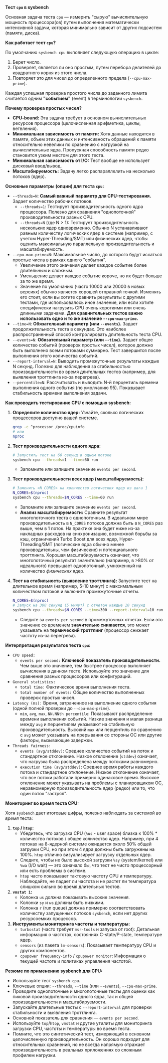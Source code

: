 **Тест `cpu` в sysbench**

Основная задача теста `cpu` — измерить "сырую" вычислительную мощность процессора(ов) путем выполнения математически интенсивной задачи, которая минимально зависит от других подсистем (памяти, диска).

**Как работает тест `cpu`?**

По умолчанию `sysbench cpu` выполняет следующую операцию в цикле:

1. Берет число.
2. Проверяет, является ли оно простым, путем перебора делителей до квадратного корня из этого числа.
3. Повторяет это для чисел до определенного предела (`--cpu-max-prime`).

Каждая успешная проверка простого числа до заданного лимита считается одним **"событием"** (event) в терминологии `sysbench`.

**Почему проверка простых чисел?**

* **CPU-bound:** Эта задача требует в основном вычислительных ресурсов процессора (целочисленная арифметика, циклы, ветвления).
* **Минимальная зависимость от памяти:** Хотя данные находятся в памяти, объем этих данных и интенсивность обращений к памяти относительно невелики по сравнению с нагрузкой на вычислительные ядра. Пропускная способность памяти редко становится узким местом для этого теста.
* **Минимальная зависимость от I/O:** Тест вообще не использует дисковый ввод/вывод.
* **Масштабируемость:** Задачу легко распараллелить на несколько потоков (ядер).

**Основные параметры (опции) для теста `cpu`:**

* `--threads=N`: **Самый важный параметр для CPU-тестирования.** Задает количество рабочих потоков.
  * `--threads=1`: Тестирует производительность одного ядра процессора. Полезно для сравнения "однопоточной" производительности разных CPU.
  * `--threads=N` (где N > 1): Тестирует производительность нескольких ядер одновременно. Обычно N устанавливают равным количеству логических ядер в системе (например, с учетом Hyper-Threading/SMT) или физических ядер, чтобы оценить максимальную параллельную производительность и масштабируемость.
* `--cpu-max-prime=N`: Максимальное число, до которого будут искаться простые числа в рамках одного "события".
  * Увеличение этого значения делает каждое событие более длительным и сложным.
  * Уменьшение делает каждое событие короче, но их будет больше за то же время.
  * Значение по умолчанию (часто 10000 или 20000 в новых версиях) обычно является хорошей отправной точкой. Изменять его стоит, если вы хотите сравнить результаты с другими тестами, где использовалось иное значение, или если хотите специфически нагрузить CPU очень короткими или очень длинными задачами. **Для сравнительных тестов важно использовать одно и то же значение `--cpu-max-prime`.**
* `--time=N`: **Обязательный параметр (или `--events`).** Задает продолжительность теста в секундах. Это наиболее распространенный способ контролировать длительность теста CPU.
* `--events=N`: **Обязательный параметр (или `--time`).** Задает общее количество событий (проверок простых чисел), которое должно быть выполнено всеми потоками суммарно. Тест завершится после выполнения этого количества событий.
* `--report-interval=N`: Выводить промежуточные результаты каждые N секунд. Полезно для наблюдения за стабильностью производительности во время длительных тестов (например, для выявления троттлинга из-за перегрева).
* `--percentile=N`: Рассчитывать и выводить N-й перцентиль времени выполнения одного события (по умолчанию 95). Показывает стабильность времени выполнения задачи.

**Как проводить тестирование CPU с помощью sysbench:**

1. **Определите количество ядер:** Узнайте, сколько логических процессоров доступно вашей системе.

   ```bash
   grep -c ^processor /proc/cpuinfo
   # или
   nproc
   ```
2. **Тест производительности одного ядра:**

   ```bash
   # Запустить тест на 60 секунд в одном потоке
   sysbench cpu --threads=1 --time=60 run
   ```

   * Запомните или запишите значение `events per second`.
3. **Тест производительности всех ядер (масштабируемость):**

   ```bash
   # Заменить <N_CORES> на количество логических ядер из шага 1
   N_CORES=$(nproc)
   sysbench cpu --threads=$N_CORES --time=60 run
   ```

   * Запомните или запишите значение `events per second`.
   * **Анализ масштабируемости:** Сравните результат многопоточного теста с однопоточным. В идеальном мире производительность в `N_CORES` потоков должна быть в `N_CORES` раз выше, чем в 1 поток. На практике она будет ниже из-за накладных расходов на синхронизацию, возможной борьбы за кэш, ограничений Turbo Boost для всех ядер, Hyper-Threading/SMT (логические ядра обычно менее производительны, чем физические) и потенциального троттлинга. Хорошая масштабируемость означает, что многопоточный результат значительно (например, в >80% от идеального) превышает однопоточный, умноженный на количество *физических* ядер.
4. **Тест на стабильность (выявление троттлинга):**
   Запустите тест на длительное время (например, 5-10 минут) с максимальным количеством потоков и включите промежуточные отчеты.

   ```bash
   N_CORES=$(nproc)
   # Запуск на 300 секунд (5 минут) с отчетом каждые 10 секунд
   sysbench cpu --threads=$N_CORES --time=300 --report-interval=10 run
   ```

   * Следите за `events per second` в промежуточных отчетах. Если это значение со временем **значительно снижается**, это может указывать на **термический троттлинг** (процессор снижает частоту из-за перегрева).

**Интерпретация результатов теста `cpu`:**

* `CPU speed:`
  * `events per second:` **Ключевой показатель производительности.** Чем выше это значение, тем быстрее процессор выполняет вычисления в данном тесте. Используйте это значение для сравнения разных процессоров или конфигураций.
* `General statistics:`
  * `total time:` Фактическое время выполнения теста.
  * `total number of events:` Общее количество выполненных проверок простых чисел.
* `Latency (ms):` Время, затраченное на выполнение одного события (одной полной проверки до `--cpu-max-prime`).
  * `min`, `avg`, `max`, `NN.NNth percentile`: Показывают распределение времени выполнения событий. Низкие значения и малая разница между `avg` и перцентилем указывают на стабильную производительность. Высокий `max` или перцентиль по сравнению с `avg` может указывать на прерывания со стороны ОС или другие факторы, вызывающие задержки.
* `Threads fairness:`
  * `events (avg/stddev)`: Среднее количество событий на поток и стандартное отклонение. Низкое отклонение (`stddev`) означает, что нагрузка была распределена между потоками равномерно.
  * `execution time (avg/stddev)`: Среднее время работы каждого потока и стандартное отклонение. Низкое отклонение означает, что все потоки работали примерно одинаковое время. Высокое отклонение может указывать на проблемы с планировщиком ОС, неравномерную производительность ядер (редко) или то, что один поток "застрял".

**Мониторинг во время теста CPU:**

Хотя `sysbench` дает итоговые цифры, полезно наблюдать за системой *во время* теста:

1. **`top` / `htop`:**
   * Убедитесь, что загрузка CPU (`%us` - user space) близка к 100% * количество потоков / общее количество ядер. Например, при 4 потоках на 8-ядерной системе ожидается около 50% общей загрузки CPU, но при этом 4 ядра должны быть загружены на 100%. `htop` отлично визуализирует загрузку отдельных ядер.
   * Следите, чтобы не было высокой загрузки `%sy` (system/kernel) или `%wa` (I/O wait) — это означало бы, что тест не чисто процессорный или есть проблемы в системе.
   * `htop` часто показывает тактовую частоту CPU и температуру. Наблюдайте, не падает ли частота и не растет ли температура слишком сильно во время длительных тестов.
2. **`vmstat 1`:**
   * Колонка `us` должна показывать высокие значения.
   * Колонки `sy` и `wa` должны быть низкими.
   * Колонка `r` (run queue) должна примерно соответствовать количеству запущенных потоков `sysbench`, если нет других ресурсоемких процессов.
3. **Инструменты мониторинга частоты и температуры:**
   * `turbostat` (часто требует `msr-tools` и запуска от root): Детальная информация о частотах, состояниях C-state/P-state, температуре ядер.
   * `sensors` (из пакета `lm-sensors`): Показывает температуру CPU и других компонентов.
   * `cpupower frequency-info` / `cpupower monitor`: Информация о текущей частоте и политиках управления частотой.

**Резюме по применению sysbench для CPU:**

* Используйте тест `sysbench cpu`.
* Ключевые опции: `--threads`, `--time` (или `--events`), `--cpu-max-prime`.
* Проводите однопоточные и многопоточные тесты для оценки как пиковой производительности одного ядра, так и общей производительности и масштабируемости.
* Запускайте длительные тесты с `--report-interval` для проверки стабильности и выявления троттлинга.
* Основной показатель для сравнения — `events per second`.
* Используйте `top`/`htop`, `vmstat` и другие утилиты для мониторинга загрузки CPU, частоты и температуры во время теста.
* Помните, что это синтетический тест, измеряющий в основном целочисленную производительность. Он хорошо подходит для относительных сравнений, но не всегда напрямую отражает производительность в реальных приложениях со сложным профилем нагрузки.
